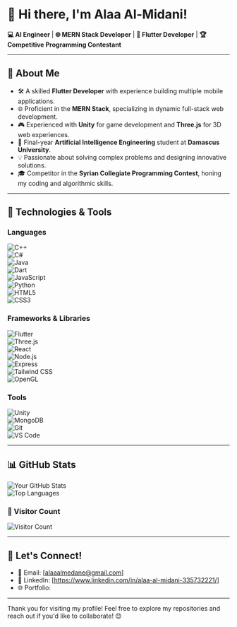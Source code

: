 # 👋 Hi there, I'm Alaa Al-Midani!  

**💻 AI Engineer** | **🌐 MERN Stack Developer** | **📱 Flutter Developer** | **🏆 Competitive Programming Contestant**  

---

## 🌟 About Me  
- 🛠️ A skilled **Flutter Developer** with experience building multiple mobile applications.  
- 🌐 Proficient in the **MERN Stack**, specializing in dynamic full-stack web development.  
- 🎮 Experienced with **Unity** for game development and **Three.js** for 3D web experiences.  
- 🧠 Final-year **Artificial Intelligence Engineering** student at **Damascus University**.  
- 💡 Passionate about solving complex problems and designing innovative solutions.  
- 🎓 Competitor in the **Syrian Collegiate Programming Contest**, honing my coding and algorithmic skills.  

---

## 🔧 Technologies & Tools  
### Languages  
![C++](https://img.shields.io/badge/-C++-00599C?logo=c%2B%2B&logoColor=white&style=flat)  
![C#](https://img.shields.io/badge/-C%23-239120?logo=c-sharp&logoColor=white&style=flat)  
![Java](https://img.shields.io/badge/-Java-007396?logo=java&logoColor=white&style=flat)  
![Dart](https://img.shields.io/badge/-Dart-0175C2?logo=dart&logoColor=white&style=flat)  
![JavaScript](https://img.shields.io/badge/-JavaScript-F7DF1E?logo=javascript&logoColor=black&style=flat)  
![Python](https://img.shields.io/badge/-Python-3776AB?logo=python&logoColor=white&style=flat)  
![HTML5](https://img.shields.io/badge/-HTML5-E34F26?logo=html5&logoColor=white&style=flat)  
![CSS3](https://img.shields.io/badge/-CSS3-1572B6?logo=css3&logoColor=white&style=flat)  

### Frameworks & Libraries  
![Flutter](https://img.shields.io/badge/-Flutter-02569B?logo=flutter&logoColor=white&style=flat)  
![Three.js](https://img.shields.io/badge/-Three.js-000000?logo=three.js&logoColor=white&style=flat)  
![React](https://img.shields.io/badge/-React-61DAFB?logo=react&logoColor=black&style=flat)  
![Node.js](https://img.shields.io/badge/-Node.js-339933?logo=node.js&logoColor=white&style=flat)  
![Express](https://img.shields.io/badge/-Express-000000?logo=express&logoColor=white&style=flat)  
![Tailwind CSS](https://img.shields.io/badge/-Tailwind_CSS-06B6D4?logo=tailwind-css&logoColor=white&style=flat)  
![OpenGL](https://img.shields.io/badge/-OpenGL-5586A4?logo=opengl&logoColor=white&style=flat)  

### Tools  
![Unity](https://img.shields.io/badge/-Unity-000000?logo=unity&logoColor=white&style=flat)  
![MongoDB](https://img.shields.io/badge/-MongoDB-47A248?logo=mongodb&logoColor=white&style=flat)  
![Git](https://img.shields.io/badge/-Git-F05032?logo=git&logoColor=white&style=flat)  
![VS Code](https://img.shields.io/badge/-VS%20Code-007ACC?logo=visual-studio-code&logoColor=white&style=flat)  

---

## 📊 GitHub Stats  
![Your GitHub Stats](https://github-readme-stats.vercel.app/api?username=alaaalmidani&show_icons=true&theme=radical)  
![Top Languages](https://github-readme-stats.vercel.app/api/top-langs/?username=alaaalmidani&layout=compact&theme=radical)  

### 🌟 Visitor Count  
![Visitor Count](https://komarev.com/ghpvc/?username=alaaalmidani&color=blue&style=flat-square)  

---

## 💬 Let's Connect!  
- 📧 Email: [alaaalmedane@gmail.com]  
- 💼 LinkedIn: [https://www.linkedin.com/in/alaa-al-midani-335732221/]  
- 🌐 Portfolio:  

---

Thank you for visiting my profile! Feel free to explore my repositories and reach out if you'd like to collaborate! 😊  
